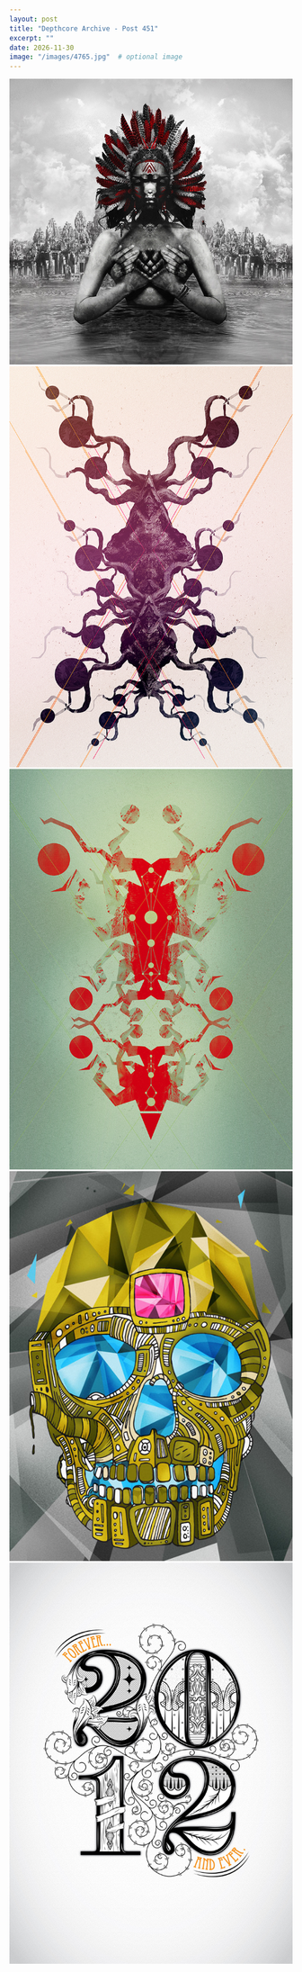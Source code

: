 ```yaml
---
layout: post
title: "Depthcore Archive - Post 451"
excerpt: ""
date: 2026-11-30
image: "/images/4765.jpg"  # optional image
---
```


<img src="/images/4765.jpg">
<img src="/images/4766.jpg" alt="4766.jpg"/>
<img src="/images/4767.jpg" alt="4767.jpg"/>
<img src="/images/4768.jpg" alt="4768.jpg"/>
<img src="/images/4769.jpg" alt="4769.jpg"/>
